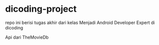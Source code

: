 # dicoding-project
repo ini berisi tugas akhir dari kelas Menjadi Android Developer Expert di dicoding


Api dari TheMovieDb
